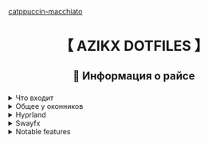 [catppuccin-macchiato](https://github.com/catppuccin)
<div align="center">
	<h1>【 AZIKX DOTFILES 】</h1>
</div>

<div align="center">
	<h2>  Информация о райсе</h2>
	<h3></h3>
</div>

 <details> 
	<summary>Что входит</summary>
	- **Catppuccin**: используется крутая цветовая схема [catppuccin-macchiato](https://github.com/catppuccin)
	- **Hyprland и swayfx конфиги**: мои конфиги имеют прикольные фичи и функции
	- **Waybar**: не поверите, имеются [sway](https://github.com/WillPower3309/swayfx) и [hyprland](https://github.com/hyprwm/Hyprland) конфиги для [waybar](https://github.com/Alexays/Waybar)
</details>

 <details> 
	<summary>Общее у оконников</summary>
	
	- **mod+d -> mod+tab**: вместо привычного mod+d, для открытия [nwg-drawer](https://github.com/nwg-piotr/nwg-drawer) используется mod+tab
	- **Kitty**: используется единый терминал kitty
	- **Waybar**: стиль бара одинаковый потому что я художник я так вижу
	- **Го/джо like configs**: разделены конфиги для удобного изменения их
</details>

 <details> 
	<summary>Hyprland</summary>
	
	- **NO ANIMATIONS!!!**: отрубил анимации для хайпра потому что они мешаются
	- **WIP @^@**: доты еще не закончены, буду пополнять, переделывать, заменять что то
</details>

 <details> 
	<summary>Swayfx</summary>
	
	- **NO ANIMATIONS??? AGAIN!1!11**: анимаций по прежнему нема, но конфиги проставлены для форка sway -> [swayfx](https://github.com/WillPower3309/swayfx)
	- **WIP @^@**: доты еще не закончены, буду пополнять, переделывать, заменять что то
</details>

 <details> 
  <summary>Notable features</summary>
     
  - **Catppuccin**: используется крутая цветовая схема [catppuccin-macchiato](https://github.com/catppuccin)
  - **Hyprland и swayfx конфиги**: мои конфиги имеют прикольные фичи и функции
  - **Waybar**: не поверите, имеются [sway](https://github.com/WillPower3309/swayfx) и [hyprland](https://github.com/hyprwm/Hyprland) конфиги для [waybar](https://github.com/Alexays/Waybar)
</details>
